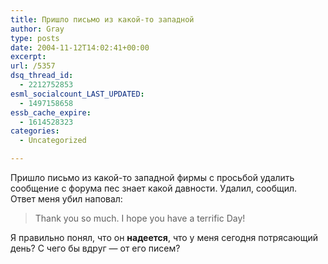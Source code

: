 ```yaml
---
title: Пришло письмо из какой-то западной
author: Gray
type: posts
date: 2004-11-12T14:02:41+00:00
excerpt:
url: /5357
dsq_thread_id:
  - 2212752853
esml_socialcount_LAST_UPDATED:
  - 1497158658
essb_cache_expire:
  - 1614528323
categories:
  - Uncategorized

---
```








Пришло письмо из какой-то западной фирмы с просьбой удалить сообщение с форума пес знает какой давности. Удалил, сообщил.  
Ответ меня убил наповал:

> Thank you so much. I hope you have a terrific Day!

Я правильно понял, что он **надеется**, что у меня сегодня потрясающий день? С чего бы вдруг &#8212; от его писем?